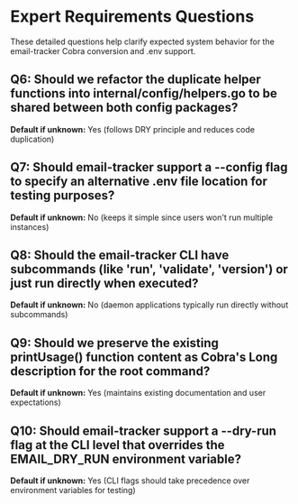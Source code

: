 # Expert Requirements Questions

These detailed questions help clarify expected system behavior for the email-tracker Cobra conversion and .env support.

## Q6: Should we refactor the duplicate helper functions into internal/config/helpers.go to be shared between both config packages?
**Default if unknown:** Yes (follows DRY principle and reduces code duplication)

## Q7: Should email-tracker support a --config flag to specify an alternative .env file location for testing purposes?
**Default if unknown:** No (keeps it simple since users won't run multiple instances)

## Q8: Should the email-tracker CLI have subcommands (like 'run', 'validate', 'version') or just run directly when executed?
**Default if unknown:** No (daemon applications typically run directly without subcommands)

## Q9: Should we preserve the existing printUsage() function content as Cobra's Long description for the root command?
**Default if unknown:** Yes (maintains existing documentation and user expectations)

## Q10: Should email-tracker support a --dry-run flag at the CLI level that overrides the EMAIL_DRY_RUN environment variable?
**Default if unknown:** Yes (CLI flags should take precedence over environment variables for testing)